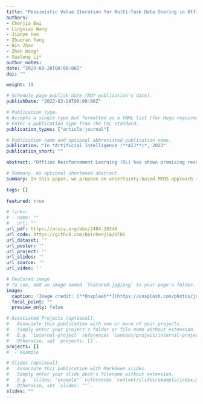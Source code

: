 ```yaml
---
title: "Pessimistic Value Iteration for Multi-Task Data Sharing in Offline Reinforcement Learning."
authors:
- Chenjia Bai
- Lingxiao Wang
- Jianye Hao
- Zhuoran Yang
- Bin Zhao
- Zhen Wang*
- Xuelong Li*
author_notes:
date: "2023-03-20T00:00:00Z"
doi: ""

weight: 19

# Schedule page publish date (NOT publication's date).
publishDate: "2023-03-20T00:00:00Z"

# Publication type.
# Accepts a single type but formatted as a YAML list (for Hugo requirements).
# Enter a publication type from the CSL standard.
publication_types: ["article-journal"]

# Publication name and optional abbreviated publication name.
publication: "In *Artificial Intelligence (**AIJ**)*, 2023"
publication_short: ""

abstract: "Offline Reinforcement Learning (RL) has shown promising results in learning a task-specific policy from a fixed dataset. However, successful offline RL often relies heavily on the coverage and quality of the given dataset. In scenarios where the dataset for a specific task is limited, a natural approach is to improve offline RL with datasets from other tasks, namely, to conduct Multi-Task Data Sharing (MTDS). Nevertheless, directly sharing datasets from other tasks exacerbates the distribution shift in offline RL. In this paper, we propose an uncertainty-based MTDS approach that shares the entire dataset without data selection. Given ensemble-based uncertainty quantification, we perform pessimistic value iteration on the shared offline dataset, which provides a unified framework for single- and multi-task offline RL. We further provide theoretical analysis, which shows that the optimality gap of our method is only related to the expected data coverage of the shared dataset, thus resolving the distribution shift issue in data sharing. Empirically, we release an MTDS benchmark and collect datasets from three challenging domains. The experimental results show our algorithm outperforms the previous state-of-the-art methods in challenging MTDS problems."

# Summary. An optional shortened abstract.
summary: In this paper, we propose an uncertainty-based MTDS approach that shares the entire dataset without data selection.

tags: []
  
featured: true

# links:
# - name: ""
#   url: ""
url_pdf: https://arxiv.org/abs/2404.19346
url_code: https://github.com/Baichenjia/UTDS
url_dataset: ''
url_poster: ''
url_project: ''
url_slides: ''
url_source: ''
url_video: ''

# Featured image
# To use, add an image named `featured.jpg/png` to your page's folder. 
image:
  caption: 'Image credit: [**Unsplash**](https://unsplash.com/photos/jdD8gXaTZsc)'
  focal_point: ""
  preview_only: false

# Associated Projects (optional).
#   Associate this publication with one or more of your projects.
#   Simply enter your project's folder or file name without extension.
#   E.g. `internal-project` references `content/project/internal-project/index.md`.
#   Otherwise, set `projects: []`.
projects: []
#  - example

# Slides (optional).
#   Associate this publication with Markdown slides.
#   Simply enter your slide deck's filename without extension.
#   E.g. `slides: "example"` references `content/slides/example/index.md`.
#   Otherwise, set `slides: ""`.
slides: ""
---
```

